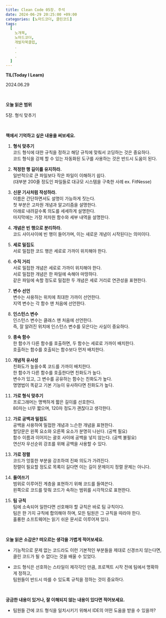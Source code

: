 ```yaml
---
title: Clean Code 05장. 주석
date: 2024-06-29 20:25:00 +09:00
categories: [노마드코더, 클린코드]
tags:
  [
    노개북,
    노마드코더,
    개발자북클럽,
    .
    .
    .
  ]
---
```



__TIL(Today I Learn)__

2024.06.29

<br/>

__오늘 읽은 범위__

5장. 형식 맞추기

<br/>

__책에서 기억하고 싶은 내용을 써보세요.__

01. **형식 맞추기** <br/> 
   코드 형식에 대한 규칙을 정하고 해당 규칙에 맞춰서 코딩하는 것은 중요하다. <br/>
   코드 형식을 강제 할 수 있는 자동화된 도구를 사용하는 것은 반드시 도움이 된다.


02. **적정한 행 길이를 유지하라.** <br/>
   일반적으로 큰 파일보다 작은 파일이 이해하기 쉽다. <br/>
   (대부분 200줄 정도인 파일들로 대규모 시스템을 구축한 사례 ex. FitNesse)


03. **신문 기사처럼 작성하라.** <br/>
   이름은 간단하면서도 설명이 가능하게 짓는다. <br/>
   첫 부분은 고차원 개념과 알고리즘을 설명한다. <br/>
   아래로 내려갈수록 의도를 세세하게 설명한다. <br/>
   마지막에는 가장 저차원 함수와 세부 내역을 설명한다.


04. **개념은 빈 행으로 분리하라.** <br/>
   코드 사이사이에 빈 행이 들어가며, 이는 새로운 개념이 시작된다는 의미이다. <br/>


05. **세로 밀집도** <br/>
   서로 밀접한 코드 행은 세로로 가까이 위치해야 한다. <br/>
   

06. **수직 거리** <br/>
   서로 밀접한 개념은 세로로 가까이 위치해야 한다. <br/> 
   서로 밀접한 개념은 한 파일에 속해야 마땅하다. <br/>
   같은 파일에 속할 정도로 밀접한 두 개념은 세로 거리로 연관성을 표현한다.
   

07. **변수 선언** <br/>
   변수는 사용하는 위치에 최대한 가까이 선언한다. <br/>
   지역 변수는 각 함수 맨 처음에 선언한다. <br/>
   

08. **인스턴스 변수** <br/>
   인스턴스 변수는 클래스 맨 처음에 선언한다. <br/>
   즉, 잘 알려진 위치에 인스턴스 변수를 모은다는 사실이 중요하다.


09. **종속 함수** <br/>
   한 함수가 다른 함수를 호출하면, 두 함수는 세로로 가까이 배치한다. <br/>
   호출하는 함수를 호출되는 함수보다 먼저 배치한다.


10. **개념적 유사성** <br/>
   친화도가 높을수록 코드를 가까이 배치한다. <br/>
   한 함수가 다른 함수를 호출한다면 친화도가 높다. <br/>
   변수가 있고, 그 변수를 공유하는 함수는 친화도가 높다. <br/>
   명명법이 똑같고 기본 기능이 유사하다면 친화도가 높다. 
   
   
11. **가로 형식 맞추기** </br>
   프로그래머는 명백하게 짧은 길이를 선호한다. <br/>
   80자는 너무 짧으며, 120자 정도가 괜찮다고 생각한다.


12. **가로 공백과 밀접도** </br>
   공백을 사용하여 밀접한 개념과 느슨한 개념을 표현한다. </br>
   할당문은 왼쪽 요소와 오른쪽 요소가 분명히 나뉜다. (공백 필요) </br>
   함수 이름과 이어지는 괄호 사이에 공백을 넣지 않는다. (공백 불필요) </br>
   연산자 우선순위 강조를 위해 공백을 사용할 수 있다.
    

14. **가로 정렬** </br>
   코드가 엉뚱한 부분을 강조하여 진짜 의도가 가려진다. <br/>
   정렬이 필요할 정도로 목록이 길다면 이는 길이 문제이지 정렬 문제는 아니다.


15. **들여쓰기** <br/>
   범위로 이루어진 계층을 표현하기 위해 코드를 들여쓴다. <br/>
   왼쪽으로 코드를 맞춰 코드가 속하는 범위를 시각적으로 표현한다.


16. **팀 규칙** <br/>
   팀에 소속되어 일한다면 선호해야 할 규칙은 바로 팀 규칙이다. <br/>
   팀은 한 가지 규칙에 합의해야 하며, 모든 팀원은 그 규칙을 따라야 한다. <br/>
   훌륭한 소프트웨어는 읽기 쉬운 문서로 이루어져 있다.

<br/>

__오늘 읽은 소감은? 떠오르는 생각을 가볍게 적어보세요.__

* 기능적으로 문제 없는 코드라도 이런 기본적인 부분들을 제대로 신경쓰지 않는다면, <br/>
  클린 코드가 될 수 없다는 것을 배울 수 있었다.


* 코드 형식은 선호하는 스타일이 제각각인 만큼, 프로젝트 시작 전에 팀에서 명확하게 정하고, <br/>
  팀원들이 반드시 따를 수 있도록 규칙을 정하는 것이 중요하다.

<br/>

__궁금한 내용이 있거나, 잘 이해되지 않는 내용이 있다면 적어보세요.__

* 팀원들 간에 코드 형식을 일치시키기 위해서 IDE의 어떤 도움을 받을 수 있을까?

<br/>
